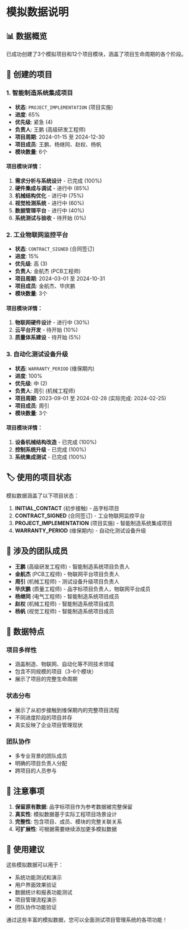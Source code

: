 # 模拟数据说明

## 📊 数据概览

已成功创建了3个模拟项目和12个项目模块，涵盖了项目生命周期的各个阶段。

## 🎯 创建的项目

### 1. 智能制造系统集成项目
- **状态**: `PROJECT_IMPLEMENTATION` (项目实施)
- **进度**: 65%
- **优先级**: 紧急 (4)
- **负责人**: 王鹏 (高级研发工程师)
- **项目周期**: 2024-01-15 至 2024-12-30
- **项目成员**: 王鹏、杨继同、赵权、杨帆
- **模块数量**: 6个

#### 项目模块详情：
1. **需求分析与系统设计** - 已完成 (100%)
2. **硬件集成与调试** - 进行中 (85%)
3. **机械结构优化** - 进行中 (75%)
4. **视觉检测系统** - 进行中 (60%)
5. **数据管理平台** - 进行中 (40%)
6. **系统测试与验收** - 待开始 (0%)

### 2. 工业物联网监控平台
- **状态**: `CONTRACT_SIGNED` (合同签订)
- **进度**: 15%
- **优先级**: 高 (3)
- **负责人**: 金航杰 (PCB工程师)
- **项目周期**: 2024-03-01 至 2024-10-31
- **项目成员**: 金航杰、毕庆鹏
- **模块数量**: 3个

#### 项目模块详情：
1. **物联网硬件设计** - 进行中 (30%)
2. **云平台开发** - 待开始 (10%)
3. **质量体系建设** - 待开始 (5%)

### 3. 自动化测试设备升级
- **状态**: `WARRANTY_PERIOD` (维保期内)
- **进度**: 100%
- **优先级**: 中 (2)
- **负责人**: 周引 (机械工程师)
- **项目周期**: 2023-09-01 至 2024-02-28 (实际完成: 2024-02-25)
- **项目成员**: 周引
- **模块数量**: 3个

#### 项目模块详情：
1. **设备机械结构改造** - 已完成 (100%)
2. **控制系统升级** - 已完成 (100%)
3. **系统集成测试** - 已完成 (100%)

## 🏷️ 使用的项目状态

模拟数据涵盖了以下项目状态：

1. **INITIAL_CONTACT** (初步接触) - 品字标项目
2. **CONTRACT_SIGNED** (合同签订) - 工业物联网监控平台
3. **PROJECT_IMPLEMENTATION** (项目实施) - 智能制造系统集成项目
4. **WARRANTY_PERIOD** (维保期内) - 自动化测试设备升级

## 👥 涉及的团队成员

- **王鹏** (高级研发工程师) - 智能制造系统项目负责人
- **金航杰** (PCB工程师) - 物联网平台项目负责人
- **周引** (机械工程师) - 测试设备升级项目负责人
- **毕庆鹏** (质量工程师) - 品字标项目负责人，物联网平台成员
- **杨继同** (电气工程师) - 智能制造系统项目成员
- **赵权** (机械工程师) - 智能制造系统项目成员
- **杨帆** (视觉工程师) - 智能制造系统项目成员

## 🎯 数据特点

### 项目多样性
- 涵盖制造、物联网、自动化等不同技术领域
- 包含不同规模的项目（3-6个模块）
- 展示了项目的完整生命周期

### 状态分布
- 展示了从初步接触到维保期内的完整项目流程
- 不同进度阶段的项目并存
- 真实反映了企业项目管理现状

### 团队协作
- 多专业背景的团队成员
- 明确的项目负责人分配
- 跨项目的人员参与

## 📝 注意事项

1. **保留原有数据**: 品字标项目作为参考数据被完整保留
2. **真实性**: 模拟数据基于实际工程项目场景设计
3. **完整性**: 包含项目、成员、模块的完整关联关系
4. **可扩展性**: 可根据需要继续添加更多模拟数据

## 🚀 使用建议

这些模拟数据可以用于：
- 系统功能测试和演示
- 用户界面效果验证
- 数据统计和报表功能测试
- 项目管理流程演示
- 团队协作功能验证

通过这些丰富的模拟数据，您可以全面测试项目管理系统的各项功能！
